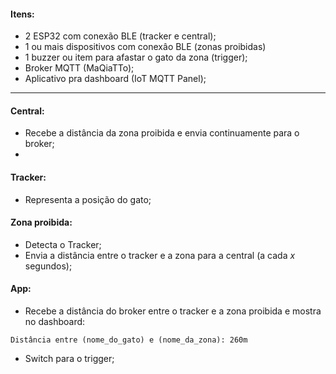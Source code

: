 #### Itens:
- 2 ESP32 com conexão BLE (tracker e central);
- 1 ou mais dispositivos com conexâo BLE (zonas proibidas)
- 1 buzzer ou item para afastar o gato da zona (trigger);
- Broker MQTT (MaQiaTTo);
- Aplicativo pra dashboard (IoT MQTT Panel);
---
#### Central:
- Recebe a distância da zona proibida e envia continuamente para o broker;
- 
#### Tracker:
- Representa a posição do gato;
#### Zona proibida:
- Detecta o Tracker;
- Envia a distância entre o tracker e a zona para a central (a cada _x_ segundos);
#### App:
- Recebe a distância do broker entre o tracker e a zona proibida e mostra no dashboard:
```
Distância entre (nome_do_gato) e (nome_da_zona): 260m  
```
- Switch para o trigger;

